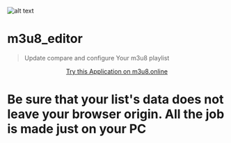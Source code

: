 ![alt text](/src/assets/images/Logo_small.png)

# m3u8_editor
> Update compare and configure Your m3u8 playlist

<p align="center"><a href="https://m3u8.online">Try this Application on m3u8.online</a></p>

# Be sure that your list's data does not leave your browser origin. All the job is made just on your PC
